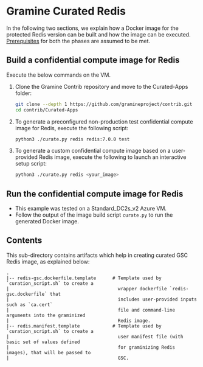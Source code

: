 # Gramine Curated Redis
In the following two sections, we explain how a Docker image for the protected Redis version can be
built and how the image can be executed.
[Prerequisites](https://github.com/gramineproject/contrib/tree/master/Curated-Apps/README.md) for
both the phases are assumed to be met.

## Build a confidential compute image for Redis
Execute the below commands on the VM.

1. Clone the Gramine Contrib repository and move to the Curated-Apps folder:
   ```sh
   git clone --depth 1 https://github.com/gramineproject/contrib.git
   cd contrib/Curated-Apps
   ```
2. To generate a preconfigured non-production test confidential compute image for Redis, execute
   the following script:
   ```sh
   python3 ./curate.py redis redis:7.0.0 test
   ```
3. To generate a custom confidential compute image based on a user-provided Redis image, execute
   the following to launch an interactive setup script:
   ```sh
   python3 ./curate.py redis <your_image>
   ```

## Run the confidential compute image for Redis

- This example was tested on a Standard_DC2s_v2 Azure VM.
- Follow the output of the image build script `curate.py` to run the generated Docker image.

## Contents
This sub-directory contains artifacts which help in creating curated GSC Redis image, as explained
below:

    .
    |-- redis-gsc.dockerfile.template      # Template used by `curation_script.sh` to create a
    |                                        wrapper dockerfile `redis-gsc.dockerfile` that
    |                                        includes user-provided inputs such as `ca.cert`
    |                                        file and command-line arguments into the graminized
    |                                        Redis image.
    |-- redis.manifest.template            # Template used by `curation_script.sh` to create a
    |                                        user manifest file (with basic set of values defined
    |                                        for graminizing Redis images), that will be passed to
    |                                        GSC.
